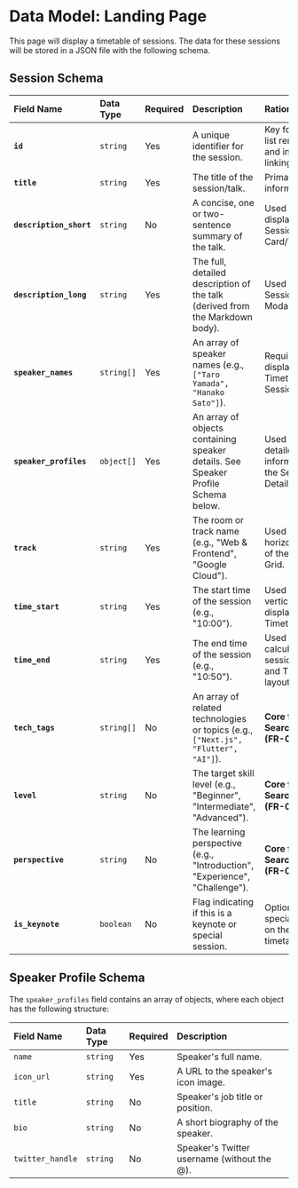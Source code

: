 # Data Model: Landing Page

This page will display a timetable of sessions. The data for these sessions will be stored in a JSON file with the following schema.

## Session Schema

| Field Name              | Data Type  | Required | Description                                                                        | Rationale                                                              |
| :---------------------- | :--------- | :------- | :--------------------------------------------------------------------------------- | :--------------------------------------------------------------------- |
| **`id`**                | `string`   | Yes      | A unique identifier for the session.                                               | Key for React list rendering and internal linking.                     |
| **`title`**             | `string`   | Yes      | The title of the session/talk.                                                     | Primary display information.                                           |
| **`description_short`** | `string`   | No       | A concise, one or two-sentence summary of the talk.                                | Used for quick display on the Session Card/Tile View.                  |
| **`description_long`**  | `string`   | Yes      | The full, detailed description of the talk (derived from the Markdown body).       | Used in the Session Detail Modal/Page.                                 |
| **`speaker_names`**     | `string[]` | Yes      | An array of speaker names (e.g., `["Taro Yamada", "Hanako Sato"]`).                | Required for display on the Timetable and Session Card.                |
| **`speaker_profiles`**  | `object[]` | Yes      | An array of objects containing speaker details. See Speaker Profile Schema below.  | Used for the detailed speaker information in the Session Detail Modal. |
| **`track`**             | `string`   | Yes      | The room or track name (e.g., "Web & Frontend", "Google Cloud").                   | Used for the horizontal axis of the Timetable Grid.                    |
| **`time_start`**        | `string`   | Yes      | The start time of the session (e.g., "10:00").                                     | Used for the vertical axis and display on the Timetable.               |
| **`time_end`**          | `string`   | Yes      | The end time of the session (e.g., "10:50").                                       | Used for calculating session duration and Timetable layout.            |
| **`tech_tags`**         | `string[]` | No       | An array of related technologies or topics (e.g., `["Next.js", "Flutter", "AI"]`). | **Core field for Search/Filtering (FR-003).**                          |
| **`level`**             | `string`   | No       | The target skill level (e.g., "Beginner", "Intermediate", "Advanced").             | **Core field for Search/Filtering (FR-003).**                          |
| **`perspective`**       | `string`   | No       | The learning perspective (e.g., "Introduction", "Experience", "Challenge").        | **Core field for Search/Filtering (FR-003).**                          |
| **`is_keynote`**        | `boolean`  | No       | Flag indicating if this is a keynote or special session.                           | Optional: Allows special styling on the timetable.                     |

## Speaker Profile Schema

The `speaker_profiles` field contains an array of objects, where each object has the following structure:

| Field Name       | Data Type | Required | Description                                 |
| :--------------- | :-------- | :------- | :------------------------------------------ |
| `name`           | `string`  | Yes      | Speaker's full name.                        |
| `icon_url`       | `string`  | Yes      | A URL to the speaker's icon image.          |
| `title`          | `string`  | No       | Speaker's job title or position.            |
| `bio`            | `string`  | No       | A short biography of the speaker.           |
| `twitter_handle` | `string`  | No       | Speaker's Twitter username (without the @). |
